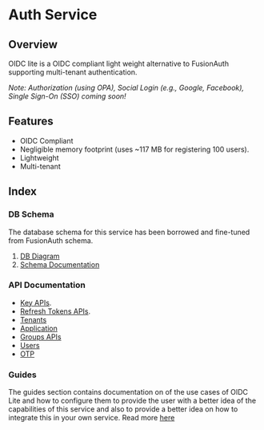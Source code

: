 # Auth Service

## Overview

OIDC lite is a OIDC compliant light weight alternative to FusionAuth supporting multi-tenant authentication.

*Note: Authorization (using OPA), Social Login (e.g., Google, Facebook), Single Sign-On (SSO) coming soon!* 


## Features

- OIDC Compliant
- Negligible memory footprint (uses ~117 MB for registering 100 users).
- Lightweight 
- Multi-tenant 

## Index

### DB Schema

The database schema for this service has been borrowed and fine-tuned from FusionAuth schema.
1. [DB Diagram](https://dbdiagram.io/d/OIDC-Wrapper-DB-Schema-665d7a3bb65d933879567dd2)
2. [Schema Documentation](./db-schema.md)

### API Documentation

- [Key APIs](./api/keys.md).
- [Refresh Tokens APIs](./api/refresh-tokens.md).
- [Tenants](./api/tenants.md)
- [Application](./api/applications.md)
- [Groups APIs](./api/groups.md) 
- [Users](./api/users.md) 
- [OTP](./api/OTP.md)

### Guides

The guides section contains documentation on of the use cases of OIDC Lite and how to configure them to provide the user with a better idea of the capabilities of this service and also to provide a better idea on how to integrate this in your own service. Read more [here](./guides/README.md)









